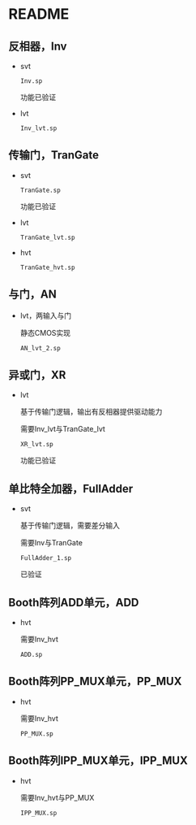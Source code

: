 # README

## 反相器，Inv

* svt

  `Inv.sp`

  功能已验证

* lvt

  `Inv_lvt.sp`


## 传输门，TranGate

* svt

  `TranGate.sp`

  功能已验证

* lvt

  `TranGate_lvt.sp`

* hvt

  `TranGate_hvt.sp`

## 与门，AN

* lvt，两输入与门

  静态CMOS实现

  `AN_lvt_2.sp`

## 异或门，XR

* lvt

    基于传输门逻辑，输出有反相器提供驱动能力

    需要Inv_lvt与TranGate_lvt

  `XR_lvt.sp`

  功能已验证

## 单比特全加器，FullAdder

* svt

  基于传输门逻辑，需要差分输入

  需要Inv与TranGate

  `FullAdder_1.sp`

  已验证
  
## Booth阵列ADD单元，ADD

* hvt
  
    需要Inv_hvt
  
  `ADD.sp`
  
## Booth阵列PP_MUX单元，PP_MUX

* hvt
  
    需要Inv_hvt
  
  `PP_MUX.sp`
  
## Booth阵列IPP_MUX单元，IPP_MUX

* hvt
  
    需要Inv_hvt与PP_MUX
  
  `IPP_MUX.sp`
